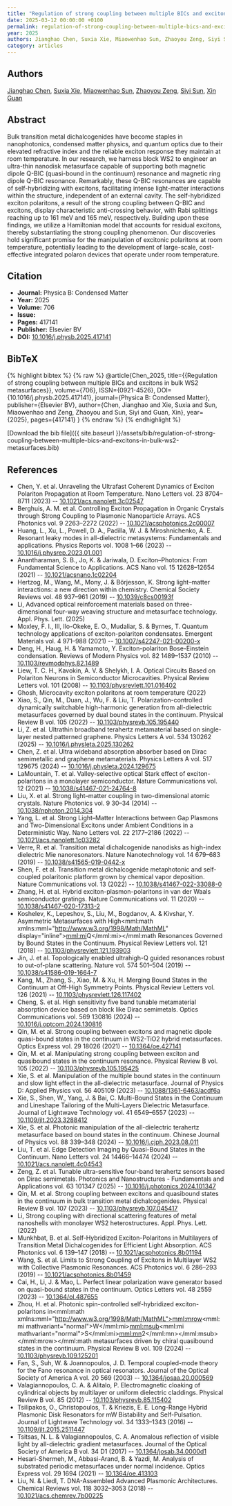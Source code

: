 ```yaml
---
title: "Regulation of strong coupling between multiple BICs and excitons in bulk WS2 metasurfaces"
date: 2025-03-12 00:00:00 +0100
permalink: regulation-of-strong-coupling-between-multiple-bics-and-excitons-in-bulk-ws2-metasurfaces
year: 2025
authors: Jianghao Chen, Suxia Xie, Miaowenhao Sun, Zhaoyou Zeng, Siyi Sun, Xin Guan
category: articles
---
```

 
## Authors
[Jianghao Chen](authors/jianghao-chen), [Suxia Xie](authors/suxia-xie), [Miaowenhao Sun](authors/miaowenhao-sun), [Zhaoyou Zeng](authors/zhaoyou-zeng), [Siyi Sun](authors/siyi-sun), [Xin Guan](authors/xin-guan)
 
## Abstract
Bulk transition metal dichalcogenides have become staples in nanophotonics, condensed matter physics, and quantum optics due to their elevated refractive index and the reliable exciton response they maintain at room temperature. In our research, we harness block WS2 to engineer an ultra-thin nanodisk metasurface capable of supporting both magnetic dipole Q-BIC (quasi-bound in the continuum) resonance and magnetic ring dipole Q-BIC resonance. Remarkably, these Q-BIC resonances are capable of self-hybridizing with excitons, facilitating intense light-matter interactions within the structure, independent of an external cavity. The self-hybridized exciton polaritons, a result of the strong coupling between Q-BIC and excitons, display characteristic anti-crossing behavior, with Rabi splittings reaching up to 161 meV and 165 meV, respectively. Building upon these findings, we utilize a Hamiltonian model that accounts for residual excitons, thereby substantiating the strong coupling phenomenon. Our discoveries hold significant promise for the manipulation of excitonic polaritons at room temperature, potentially leading to the development of large-scale, cost-effective integrated polaron devices that operate under room temperature.
 
## Citation
- **Journal:** Physica B: Condensed Matter
- **Year:** 2025
- **Volume:** 706
- **Issue:** 
- **Pages:** 417141
- **Publisher:** Elsevier BV
- **DOI:** [10.1016/j.physb.2025.417141](https://doi.org/10.1016/j.physb.2025.417141)
 
## BibTeX
{% highlight bibtex %}
{% raw %}
@article{Chen_2025,
  title={{Regulation of strong coupling between multiple BICs and excitons in bulk WS2 metasurfaces}},
  volume={706},
  ISSN={0921-4526},
  DOI={10.1016/j.physb.2025.417141},
  journal={Physica B: Condensed Matter},
  publisher={Elsevier BV},
  author={Chen, Jianghao and Xie, Suxia and Sun, Miaowenhao and Zeng, Zhaoyou and Sun, Siyi and Guan, Xin},
  year={2025},
  pages={417141}
}
{% endraw %}
{% endhighlight %}
 
[Download the bib file]({{ site.baseurl }}/assets/bib/regulation-of-strong-coupling-between-multiple-bics-and-excitons-in-bulk-ws2-metasurfaces.bib)
 
## References
- Chen, Y. et al. Unraveling the Ultrafast Coherent Dynamics of Exciton Polariton Propagation at Room Temperature. Nano Letters vol. 23 8704–8711 (2023) -- [10.1021/acs.nanolett.3c02547](https://doi.org/10.1021/acs.nanolett.3c02547)
- Berghuis, A. M. et al. Controlling Exciton Propagation in Organic Crystals through Strong Coupling to Plasmonic Nanoparticle Arrays. ACS Photonics vol. 9 2263–2272 (2022) -- [10.1021/acsphotonics.2c00007](https://doi.org/10.1021/acsphotonics.2c00007)
- Huang, L., Xu, L., Powell, D. A., Padilla, W. J. & Miroshnichenko, A. E. Resonant leaky modes in all-dielectric metasystems: Fundamentals and applications. Physics Reports vol. 1008 1–66 (2023) -- [10.1016/j.physrep.2023.01.001](https://doi.org/10.1016/j.physrep.2023.01.001)
- Anantharaman, S. B., Jo, K. & Jariwala, D. Exciton–Photonics: From Fundamental Science to Applications. ACS Nano vol. 15 12628–12654 (2021) -- [10.1021/acsnano.1c02204](https://doi.org/10.1021/acsnano.1c02204)
- Hertzog, M., Wang, M., Mony, J. & Börjesson, K. Strong light–matter interactions: a new direction within chemistry. Chemical Society Reviews vol. 48 937–961 (2019) -- [10.1039/c8cs00193f](https://doi.org/10.1039/c8cs00193f)
- Li, Advanced optical reinforcement materials based on three-dimensional four-way weaving structure and metasurface technology. Appl. Phys. Lett. (2025)
- Moxley, F. I., III, Ilo-Okeke, E. O., Mudaliar, S. & Byrnes, T. Quantum technology applications of exciton-polariton condensates. Emergent Materials vol. 4 971–988 (2021) -- [10.1007/s42247-021-00200-x](https://doi.org/10.1007/s42247-021-00200-x)
- Deng, H., Haug, H. & Yamamoto, Y. Exciton-polariton Bose-Einstein condensation. Reviews of Modern Physics vol. 82 1489–1537 (2010) -- [10.1103/revmodphys.82.1489](https://doi.org/10.1103/revmodphys.82.1489)
- Liew, T. C. H., Kavokin, A. V. & Shelykh, I. A. Optical Circuits Based on Polariton Neurons in Semiconductor Microcavities. Physical Review Letters vol. 101 (2008) -- [10.1103/physrevlett.101.016402](https://doi.org/10.1103/physrevlett.101.016402)
- Ghosh, Microcavity exciton polaritons at room temperature (2022)
- Xiao, S., Qin, M., Duan, J., Wu, F. & Liu, T. Polarization-controlled dynamically switchable high-harmonic generation from all-dielectric metasurfaces governed by dual bound states in the continuum. Physical Review B vol. 105 (2022) -- [10.1103/physrevb.105.195440](https://doi.org/10.1103/physrevb.105.195440)
- Li, Z. et al. Ultrathin broadband terahertz metamaterial based on single-layer nested patterned graphene. Physics Letters A vol. 534 130262 (2025) -- [10.1016/j.physleta.2025.130262](https://doi.org/10.1016/j.physleta.2025.130262)
- Chen, Z. et al. Ultra wideband absorption absorber based on Dirac semimetallic and graphene metamaterials. Physics Letters A vol. 517 129675 (2024) -- [10.1016/j.physleta.2024.129675](https://doi.org/10.1016/j.physleta.2024.129675)
- LaMountain, T. et al. Valley-selective optical Stark effect of exciton-polaritons in a monolayer semiconductor. Nature Communications vol. 12 (2021) -- [10.1038/s41467-021-24764-8](https://doi.org/10.1038/s41467-021-24764-8)
- Liu, X. et al. Strong light–matter coupling in two-dimensional atomic crystals. Nature Photonics vol. 9 30–34 (2014) -- [10.1038/nphoton.2014.304](https://doi.org/10.1038/nphoton.2014.304)
- Yang, L. et al. Strong Light–Matter Interactions between Gap Plasmons and Two-Dimensional Excitons under Ambient Conditions in a Deterministic Way. Nano Letters vol. 22 2177–2186 (2022) -- [10.1021/acs.nanolett.1c03282](https://doi.org/10.1021/acs.nanolett.1c03282)
- Verre, R. et al. Transition metal dichalcogenide nanodisks as high-index dielectric Mie nanoresonators. Nature Nanotechnology vol. 14 679–683 (2019) -- [10.1038/s41565-019-0442-x](https://doi.org/10.1038/s41565-019-0442-x)
- Shen, F. et al. Transition metal dichalcogenide metaphotonic and self-coupled polaritonic platform grown by chemical vapor deposition. Nature Communications vol. 13 (2022) -- [10.1038/s41467-022-33088-0](https://doi.org/10.1038/s41467-022-33088-0)
- Zhang, H. et al. Hybrid exciton-plasmon-polaritons in van der Waals semiconductor gratings. Nature Communications vol. 11 (2020) -- [10.1038/s41467-020-17313-2](https://doi.org/10.1038/s41467-020-17313-2)
- Koshelev, K., Lepeshov, S., Liu, M., Bogdanov, A. & Kivshar, Y. Asymmetric Metasurfaces with High<mml:math xmlns:mml="http://www.w3.org/1998/Math/MathML" display="inline"><mml:mi>Q</mml:mi></mml:math Resonances Governed by Bound States in the Continuum. Physical Review Letters vol. 121 (2018) -- [10.1103/physrevlett.121.193903](https://doi.org/10.1103/physrevlett.121.193903)
- Jin, J. et al. Topologically enabled ultrahigh-Q guided resonances robust to out-of-plane scattering. Nature vol. 574 501–504 (2019) -- [10.1038/s41586-019-1664-7](https://doi.org/10.1038/s41586-019-1664-7)
- Kang, M., Zhang, S., Xiao, M. & Xu, H. Merging Bound States in the Continuum at Off-High Symmetry Points. Physical Review Letters vol. 126 (2021) -- [10.1103/physrevlett.126.117402](https://doi.org/10.1103/physrevlett.126.117402)
- Cheng, S. et al. High sensitivity five band tunable metamaterial absorption device based on block like Dirac semimetals. Optics Communications vol. 569 130816 (2024) -- [10.1016/j.optcom.2024.130816](https://doi.org/10.1016/j.optcom.2024.130816)
- Qin, M. et al. Strong coupling between excitons and magnetic dipole quasi-bound states in the continuum in WS2-TiO2 hybrid metasurfaces. Optics Express vol. 29 18026 (2021) -- [10.1364/oe.427141](https://doi.org/10.1364/oe.427141)
- Qin, M. et al. Manipulating strong coupling between exciton and quasibound states in the continuum resonance. Physical Review B vol. 105 (2022) -- [10.1103/physrevb.105.195425](https://doi.org/10.1103/physrevb.105.195425)
- Xie, S. et al. Manipulation of the multiple bound states in the continuum and slow light effect in the all-dielectric metasurface. Journal of Physics D: Applied Physics vol. 56 405109 (2023) -- [10.1088/1361-6463/acdf6a](https://doi.org/10.1088/1361-6463/acdf6a)
- Xie, S., Shen, W., Yang, J. & Bai, C. Multi-Bound States in the Continuum and Lineshape Tailoring of the Multi-Layers Dielectric Metasurface. Journal of Lightwave Technology vol. 41 6549–6557 (2023) -- [10.1109/jlt.2023.3288412](https://doi.org/10.1109/jlt.2023.3288412)
- Xie, S. et al. Photonic manipulation of the all-dielectric terahertz metasurface based on bound states in the continuum. Chinese Journal of Physics vol. 88 339–348 (2024) -- [10.1016/j.cjph.2023.08.011](https://doi.org/10.1016/j.cjph.2023.08.011)
- Liu, T. et al. Edge Detection Imaging by Quasi-Bound States in the Continuum. Nano Letters vol. 24 14466–14474 (2024) -- [10.1021/acs.nanolett.4c04543](https://doi.org/10.1021/acs.nanolett.4c04543)
- Zeng, Z. et al. Tunable ultra-sensitive four-band terahertz sensors based on Dirac semimetals. Photonics and Nanostructures - Fundamentals and Applications vol. 63 101347 (2025) -- [10.1016/j.photonics.2024.101347](https://doi.org/10.1016/j.photonics.2024.101347)
- Qin, M. et al. Strong coupling between excitons and quasibound states in the continuum in bulk transition metal dichalcogenides. Physical Review B vol. 107 (2023) -- [10.1103/physrevb.107.045417](https://doi.org/10.1103/physrevb.107.045417)
- Li, Strong coupling with directional scattering features of metal nanoshells with monolayer WS2 heterostructures. Appl. Phys. Lett. (2022)
- Munkhbat, B. et al. Self-Hybridized Exciton-Polaritons in Multilayers of Transition Metal Dichalcogenides for Efficient Light Absorption. ACS Photonics vol. 6 139–147 (2018) -- [10.1021/acsphotonics.8b01194](https://doi.org/10.1021/acsphotonics.8b01194)
- Wang, S. et al. Limits to Strong Coupling of Excitons in Multilayer WS2 with Collective Plasmonic Resonances. ACS Photonics vol. 6 286–293 (2019) -- [10.1021/acsphotonics.8b01459](https://doi.org/10.1021/acsphotonics.8b01459)
- Cai, H., Li, J. & Mao, L. Perfect linear polarization wave generator based on quasi-bound states in the continuum. Optics Letters vol. 48 2559 (2023) -- [10.1364/ol.487655](https://doi.org/10.1364/ol.487655)
- Zhou, H. et al. Photonic spin-controlled self-hybridized exciton-polaritons in<mml:math xmlns:mml="http://www.w3.org/1998/Math/MathML"><mml:mrow><mml:mi mathvariant="normal">W</mml:mi><mml:msub><mml:mi mathvariant="normal">S</mml:mi><mml:mn>2</mml:mn></mml:msub></mml:mrow></mml:math metasurfaces driven by chiral quasibound states in the continuum. Physical Review B vol. 109 (2024) -- [10.1103/physrevb.109.125201](https://doi.org/10.1103/physrevb.109.125201)
- Fan, S., Suh, W. & Joannopoulos, J. D. Temporal coupled-mode theory for the Fano resonance in optical resonators. Journal of the Optical Society of America A vol. 20 569 (2003) -- [10.1364/josaa.20.000569](https://doi.org/10.1364/josaa.20.000569)
- Valagiannopoulos, C. A. & Alitalo, P. Electromagnetic cloaking of cylindrical objects by multilayer or uniform dielectric claddings. Physical Review B vol. 85 (2012) -- [10.1103/physrevb.85.115402](https://doi.org/10.1103/physrevb.85.115402)
- Tsilipakos, O., Christopoulos, T. & Kriezis, E. E. Long-Range Hybrid Plasmonic Disk Resonators for mW Bistability and Self-Pulsation. Journal of Lightwave Technology vol. 34 1333–1343 (2016) -- [10.1109/jlt.2015.2511447](https://doi.org/10.1109/jlt.2015.2511447)
- Tsitsas, N. L. & Valagiannopoulos, C. A. Anomalous reflection of visible light by all-dielectric gradient metasurfaces. Journal of the Optical Society of America B vol. 34 D1 (2017) -- [10.1364/josab.34.0000d1](https://doi.org/10.1364/josab.34.0000d1)
- Hesari-Shermeh, M., Abbasi-Arand, B. & Yazdi, M. Analysis of substrated periodic metasurfaces under normal incidence. Optics Express vol. 29 1694 (2021) -- [10.1364/oe.413103](https://doi.org/10.1364/oe.413103)
- Liu, N. & Liedl, T. DNA-Assembled Advanced Plasmonic Architectures. Chemical Reviews vol. 118 3032–3053 (2018) -- [10.1021/acs.chemrev.7b00225](https://doi.org/10.1021/acs.chemrev.7b00225)

